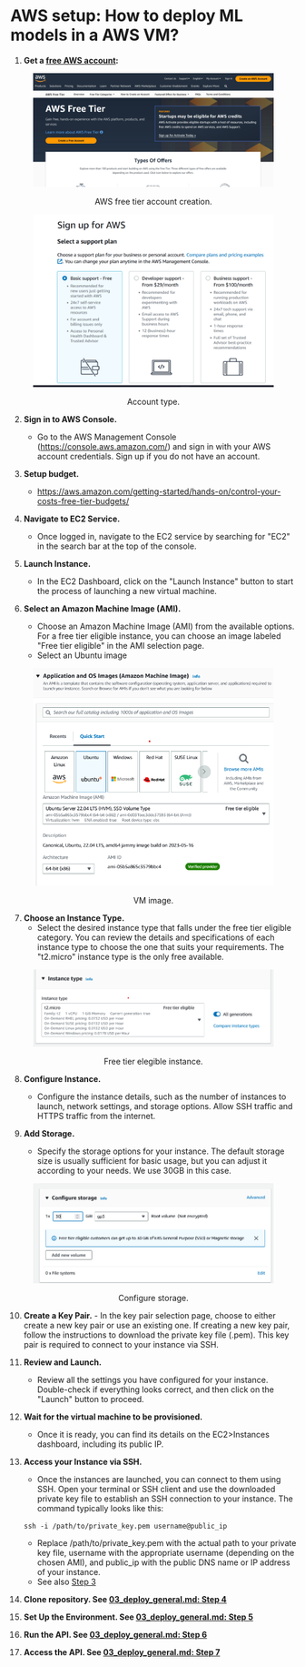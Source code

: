 # AWS setup: How to deploy ML models in a AWS VM?

1. **Get a  [free AWS account](https://aws.amazon.com/free):**

<center><figure>
  <img
  src="../static/deployment/aws/aws_free_tier_01.png"
</figure></center>
<p style="text-align: center;">AWS free tier account creation.</p>

<center><figure>
  <img
  src="../static/deployment/aws/aws_select_account_type.png"
</figure></center>
<p style="text-align: center;">Account type.</p>

2. **Sign in to AWS Console.** 
   - Go to the AWS Management Console (https://console.aws.amazon.com/) and sign in with your AWS account credentials.
   Sign up if you do not have an account.

3. **Setup budget.**
   - https://aws.amazon.com/getting-started/hands-on/control-your-costs-free-tier-budgets/

4. **Navigate to EC2 Service.** 
   - Once logged in, navigate to the EC2 service by searching for "EC2" in the search bar at the top of the console.

5. **Launch Instance.** 
   - In the EC2 Dashboard, click on the "Launch Instance" button to start the process of launching a new virtual machine.

6. **Select an Amazon Machine Image (AMI).** 
   - Choose an Amazon Machine Image (AMI) from the available options. For a free tier eligible instance, you can choose
   an image labeled "Free tier eligible" in the AMI selection page.
   - Select an Ubuntu image
<center><figure>
  <img
  src="../static/deployment/aws/aws_os_image.png"
</figure></center>
<p style="text-align: center;">VM image.</p>

7. **Choose an Instance Type.** 
   - Select the desired instance type that falls under the free tier eligible category. You can review the details and
   specifications of each instance type to choose the one that suits your requirements. The "t2.micro" instance type is
   the only free available.

<center><figure>
  <img
  src="../static/deployment/aws/aws_instance_02.png"
</figure></center>
<p style="text-align: center;">Free tier elegible instance.</p>

8. **Configure Instance.** 
   - Configure the instance details, such as the number of instances to launch, network settings, and storage options.
   Allow SSH traffic and HTTPS traffic from the internet.

9. **Add Storage.** 
   - Specify the storage options for your instance. The default storage size is usually sufficient for basic usage, but
   you can adjust it according to your needs. We use 30GB in this case.

<center><figure>
  <img
  src="../static/deployment/aws/aws_instance_03.png"
</figure></center>
<p style="text-align: center;">Configure storage.</p>

10.   **Create a Key Pair.** 
     - In the key pair selection page, choose to either create a new key pair or use an existing one. If creating a new
      key pair, follow the instructions to download the private key file (.pem). This key pair is required to connect to
      your instance via SSH.

11.  **Review and Launch.** 
     - Review all the settings you have configured for your instance. Double-check if everything looks correct, and then
      click on the "Launch" button to proceed.

12. **Wait for the virtual machine to be provisioned.**
    - Once it is ready, you can find its details on the EC2>Instances dashboard, including its public IP.

13.  **Access your Instance via SSH.** 
     - Once the instances are launched, you can connect to them using SSH. Open your terminal or SSH client and use the
      downloaded private key file to establish an SSH connection to your instance. The command typically looks like this:
     ```shell
     ssh -i /path/to/private_key.pem username@public_ip
     ```

     - Replace /path/to/private_key.pem with the actual path to your private key file, username with the appropriate
      username (depending on the chosen AMI), and public_ip with the public DNS name or IP address of your instance.
     - See also [Step 3](03_deploy_general.md)

14. **Clone repository. See [03_deploy_general.md: Step 4](03_deploy_general.md)**
15. **Set Up the Environment. See [03_deploy_general.md: Step 5](03_deploy_general.md)**
16. **Run the API. See [03_deploy_general.md: Step 6](03_deploy_general.md)**
17. **Access the API. See [03_deploy_general.md: Step 7](03_deploy_general.md)**  


